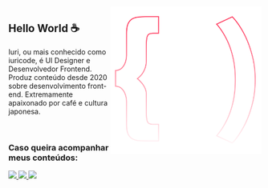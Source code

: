 <img src="logo.svg" width="300px" min-width="300px" max-width="300px" align="right" alt="Logo iuricode">

<h2>Hello World ☕</h2>

<p>Iuri, ou mais conhecido como iuricode, é UI Designer e Desenvolvedor Frontend. Produz conteúdo desde 2020 sobre desenvolvimento front-end. Extremamente apaixonado por café e cultura japonesa.</p>

</br>

<h3>Caso queira acompanhar meus conteúdos:</h3> 

<div align="left">
  <a href="https://www.instagram.com/iuricode/" alt="Instagram">
    <img src="https://img.shields.io/badge/-Instagram-ff3a5e?style=for-the-badge&logo=Instagram&logoColor=FFF"/>
  </a>
  
  <a href="https://www.linkedin.com/in/iuricode" alt="Linkedin">
    <img src="https://img.shields.io/badge/-Linkedin-ff3a5e?style=for-the-badge&logo=Linkedin&logoColor=FFF"/>
  </a>
  
  <a href="https://discord.gg/QevDJqCzaY" alt="Discord">
    <img src="https://img.shields.io/badge/-Discord-ff3a5e?style=for-the-badge&logo=Discord&logoColor=FFF"/>
  </a>
</div>
